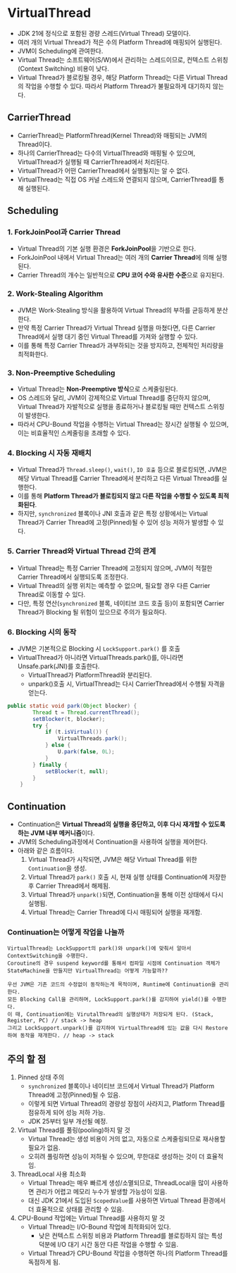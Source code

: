 # VirtualThread
- JDK 21에 정식으로 포함된 경량 스레드(Virtual Thread) 모델이다.
- 여러 개의 Virtual Thread가 적은 수의 Platform Thread에 매핑되어 실행된다.
- JVM이 Scheduling에 관여한다.
- Virtual Thread는 소프트웨어(S/W)에서 관리하는 스레드이므로, 컨텍스트 스위칭(Context Switching) 비용이 낮다.
- Virtual Thread가 블로킹될 경우, 해당 Platform Thread는 다른 Virtual Thread의 작업을 수행할 수 있다. 따라서 Platform Thread가 불필요하게 대기하지 않는다.

## CarrierThread
- CarrierThread는 PlatformThread(Kernel Thread)와 매핑되는 JVM의 Thread이다.
- 하나의 CarrierThread는 다수의 VirtualThread와 매핑될 수 있으며, VirtualThread가 실행될 때 CarrierThread에서 처리된다.
- VirtualThread가 어떤 CarrierThread에서 실행될지는 알 수 없다.
- VirtualThread는 직접 OS 커널 스레드와 연결되지 않으며, CarrierThread를 통해 실행된다.

## Scheduling

### 1. **ForkJoinPool과 Carrier Thread**
- Virtual Thread의 기본 실행 환경은 **ForkJoinPool**을 기반으로 한다.
- ForkJoinPool 내에서 Virtual Thread는 여러 개의 **Carrier Thread**에 의해 실행된다.
- Carrier Thread의 개수는 일반적으로 **CPU 코어 수와 유사한 수준**으로 유지된다.

### 2. **Work-Stealing Algorithm**
- JVM은 Work-Stealing 방식을 활용하여 Virtual Thread의 부하를 균등하게 분산한다.
- 만약 특정 Carrier Thread가 Virtual Thread 실행을 마쳤다면, 다른 Carrier Thread에서 실행 대기 중인 Virtual Thread를 가져와 실행할 수 있다.
- 이를 통해 특정 Carrier Thread가 과부하되는 것을 방지하고, 전체적인 처리량을 최적화한다.

### 3. **Non-Preemptive Scheduling**
- Virtual Thread는 **Non-Preemptive 방식**으로 스케줄링된다.
- OS 스레드와 달리, JVM이 강제적으로 Virtual Thread를 중단하지 않으며, Virtual Thread가 자발적으로 실행을 종료하거나 블로킹될 때만 컨텍스트 스위칭이 발생한다.
- 따라서 CPU-Bound 작업을 수행하는 Virtual Thread는 장시간 실행될 수 있으며, 이는 비효율적인 스케줄링을 초래할 수 있다.

### 4. **Blocking 시 자동 재배치**
- Virtual Thread가 `Thread.sleep()`, `wait()`, `IO 호출` 등으로 블로킹되면, JVM은 해당 Virtual Thread를 Carrier Thread에서 분리하고 다른 Virtual Thread를 실행한다.
- 이를 통해 **Platform Thread가 블로킹되지 않고 다른 작업을 수행할 수 있도록 최적화된다**.
- 하지만, `synchronized` 블록이나 JNI 호출과 같은 특정 상황에서는 Virtual Thread가 Carrier Thread에 고정(Pinned)될 수 있어 성능 저하가 발생할 수 있다.

### 5. **Carrier Thread와 Virtual Thread 간의 관계**
- Virtual Thread는 특정 Carrier Thread에 고정되지 않으며, JVM이 적절한 Carrier Thread에서 실행되도록 조정한다.
- Virtual Thread의 실행 위치는 예측할 수 없으며, 필요할 경우 다른 Carrier Thread로 이동할 수 있다.
- 다만, 특정 연산(`synchronized` 블록, 네이티브 코드 호출 등)이 포함되면 Carrier Thread가 Blocking 될 위험이 있으므로 주의가 필요하다.

### 6. Blocking 시의 동작
- JVM은 기본적으로 Blocking 시 `LockSupport.park()` 를 호출
- VirtualThread가 아니라면 VirtualThreads.park()를, 아니라면 Unsafe.park(JNI)를 호출한다. 
  - VirtualThread가 PlatformThread와 분리된다.
  - unpark()호출 시, VirtualThread는 다시 CarrierThread에서 수행될 자격을 얻는다.
```java
public static void park(Object blocker) {
        Thread t = Thread.currentThread();
        setBlocker(t, blocker);
        try {
            if (t.isVirtual()) {
                VirtualThreads.park();
            } else {
                U.park(false, 0L);
            }
        } finally {
            setBlocker(t, null);
        }
    }
```

## Continuation
- Continuation은 **Virtual Thread의 실행을 중단하고, 이후 다시 재개할 수 있도록 하는 JVM 내부 메커니즘**이다.
- JVM의 Scheduling과정에서 Continuation을 사용하여 실행을 제어한다.
- 아래와 같은 흐름이다.
  1. Virtual Thread가 시작되면, JVM은 해당 Virtual Thread를 위한 `Continuation`을 생성.
  2. Virtual Thread가 `park()` 호출 시, 현재 실행 상태를 Continuation에 저장한 후 Carrier Thread에서 해제됨.
  3. Virtual Thread가 `unpark()`되면, Continuation을 통해 이전 상태에서 다시 실행됨.
  4. Virtual Thread는 Carrier Thread에 다시 매핑되어 실행을 재개함.

### Continuation는 어떻게 작업을 나눌까 
```text
VirtualThread는 LockSupport의 park()와 unpark()에 맞춰서 알아서 ContextSwitching을 수행한다.
Coroutine의 경우 suspend keyword를 통해서 컴파일 시점에 Continuation 객체가 StateMachine을 만들지만 VirtualThread는 어떻게 가능할까??

우선 JVM은 기존 코드의 수정없이 동작하는게 목적이며, Runtime에 Continuation을 관리한다.
모든 Blocking Call을 관리하며, LockSupport.park()를 감지하여 yield()를 수행한다.
이 때, Continuation에는 VirutalThread의 실행상태가 저장되게 된다. (Stack, Register, PC) // stack -> heap
그리고 LockSupport.unpark()를 감지하여 VirtualThread에 있는 값을 다시 Restore하여 동작을 재개한다. // heap -> stack
```
    
## 주의 할 점
1. Pinned 상태 주의
    - `synchronized` 블록이나 네이티브 코드에서 Virtual Thread가 Platform Thread에 고정(Pinned)될 수 있음.
    - 이렇게 되면 Virtual Thread의 경량성 장점이 사라지고, Platform Thread를 점유하게 되어 성능 저하 가능.
    - JDK 25부터 일부 개선될 예정.
2. Virtual Thread를 풀링(pooling)하지 말 것
    - Virtual Thread는 생성 비용이 거의 없고, 자동으로 스케줄링되므로 재사용할 필요가 없음.
    - 오히려 풀링하면 성능이 저하될 수 있으며, 무한대로 생성하는 것이 더 효율적임.
3. ThreadLocal 사용 최소화
    - Virtual Thread는 매우 빠르게 생성/소멸되므로, ThreadLocal을 많이 사용하면 관리가 어렵고 메모리 누수가 발생할 가능성이 있음.
    - 대신 JDK 21에서 도입된 `ScopedValue`를 사용하면 Virtual Thread 환경에서 더 효율적으로 상태를 관리할 수 있음.
4. CPU-Bound 작업에는 Virtual Thread를 사용하지 말 것
   - Virtual Thread는 I/O-Bound 작업에 최적화되어 있다.
     - 낮은 컨텍스트 스위칭 비용과 Platform Thread를 블로킹하지 않는 특성 덕분에 I/O 대기 시간 동안 다른 작업을 수행할 수 있음.
   - Virtual Thread가 CPU-Bound 작업을 수행하면 하나의 Platform Thread를 독점하게 됨.